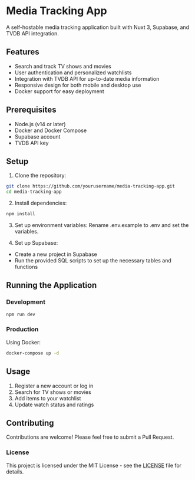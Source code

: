 # Media Tracking App

A self-hostable media tracking application built with Nuxt 3, Supabase, and TVDB API integration.

## Features

- Search and track TV shows and movies
- User authentication and personalized watchlists
- Integration with TVDB API for up-to-date media information
- Responsive design for both mobile and desktop use
- Docker support for easy deployment

## Prerequisites

- Node.js (v14 or later)
- Docker and Docker Compose
- Supabase account
- TVDB API key

## Setup

1. Clone the repository:
```bash
git clone https://github.com/yourusername/media-tracking-app.git
cd media-tracking-app
```

2. Install dependencies:
```bash
npm install
```
3. Set up environment variables:
Rename .env.example to .env and set the variables.

4. Set up Supabase:
- Create a new project in Supabase
- Run the provided SQL scripts to set up the necessary tables and functions

## Running the Application

### Development

```bash
npm run dev
```

### Production

Using Docker:
```bash
docker-compose up -d
```

## Usage
1. Register a new account or log in
2. Search for TV shows or movies
3. Add items to your watchlist
4. Update watch status and ratings

## Contributing

Contributions are welcome! Please feel free to submit a Pull Request.

### License

This project is licensed under the MIT License - see the [LICENSE](https://github.com/Aethrexal/MeTra/blob/main/LICENSE) file for details.
